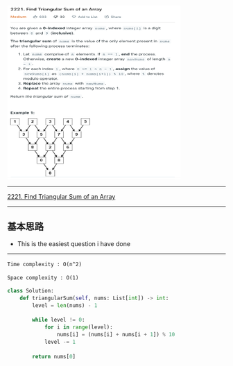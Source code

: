 <img src="2022-11-08-23-35-44.png" width="400" height="400"/>

___
[2221. Find Triangular Sum of an Array](https://leetcode.com/problems/find-triangular-sum-of-an-array/)
___


## 基本思路
* This is the easiest question i have done

___

`Time complexity : O(n^2)`

`Space complexity : O(1)`
```python
class Solution:
    def triangularSum(self, nums: List[int]) -> int:
        level = len(nums) - 1
        
        while level != 0:
            for i in range(level):
                nums[i] = (nums[i] + nums[i + 1]) % 10
            level -= 1
        
        return nums[0]
            
        
```